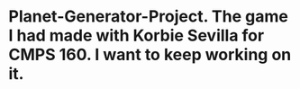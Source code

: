 # Planet-Generator-Project. The game I had made with Korbie Sevilla for CMPS 160. I want to keep working on it. 
